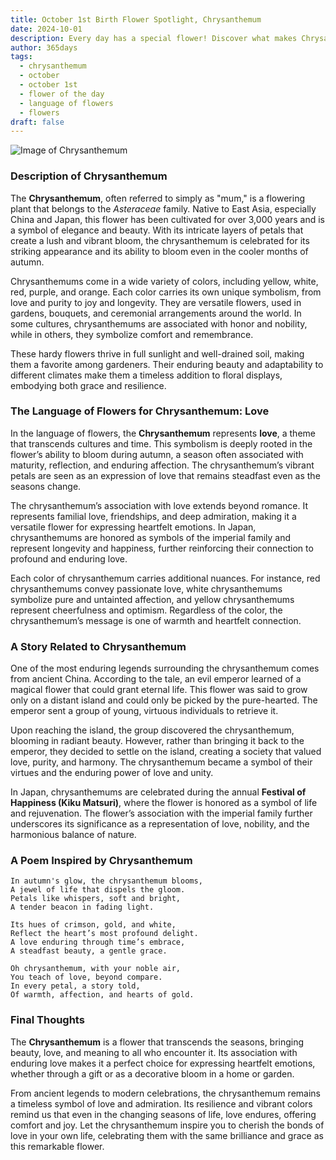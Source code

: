 ```yaml
---
title: October 1st Birth Flower Spotlight, Chrysanthemum
date: 2024-10-01
description: Every day has a special flower! Discover what makes Chrysanthemum unique as today’s birth flower and its symbolic meaning.
author: 365days
tags:
  - chrysanthemum
  - october
  - october 1st
  - flower of the day
  - language of flowers
  - flowers
draft: false
---
```


![Image of Chrysanthemum](https://cdn.pixabay.com/photo/2019/10/06/13/30/chrysanthemums-4530240_640.jpg#center)


### Description of Chrysanthemum

The **Chrysanthemum**, often referred to simply as "mum," is a flowering plant that belongs to the _Asteraceae_ family. Native to East Asia, especially China and Japan, this flower has been cultivated for over 3,000 years and is a symbol of elegance and beauty. With its intricate layers of petals that create a lush and vibrant bloom, the chrysanthemum is celebrated for its striking appearance and its ability to bloom even in the cooler months of autumn.

Chrysanthemums come in a wide variety of colors, including yellow, white, red, purple, and orange. Each color carries its own unique symbolism, from love and purity to joy and longevity. They are versatile flowers, used in gardens, bouquets, and ceremonial arrangements around the world. In some cultures, chrysanthemums are associated with honor and nobility, while in others, they symbolize comfort and remembrance.

These hardy flowers thrive in full sunlight and well-drained soil, making them a favorite among gardeners. Their enduring beauty and adaptability to different climates make them a timeless addition to floral displays, embodying both grace and resilience.

### The Language of Flowers for Chrysanthemum: Love

In the language of flowers, the **Chrysanthemum** represents **love**, a theme that transcends cultures and time. This symbolism is deeply rooted in the flower’s ability to bloom during autumn, a season often associated with maturity, reflection, and enduring affection. The chrysanthemum’s vibrant petals are seen as an expression of love that remains steadfast even as the seasons change.

The chrysanthemum’s association with love extends beyond romance. It represents familial love, friendships, and deep admiration, making it a versatile flower for expressing heartfelt emotions. In Japan, chrysanthemums are honored as symbols of the imperial family and represent longevity and happiness, further reinforcing their connection to profound and enduring love.

Each color of chrysanthemum carries additional nuances. For instance, red chrysanthemums convey passionate love, white chrysanthemums symbolize pure and untainted affection, and yellow chrysanthemums represent cheerfulness and optimism. Regardless of the color, the chrysanthemum’s message is one of warmth and heartfelt connection.

### A Story Related to Chrysanthemum

One of the most enduring legends surrounding the chrysanthemum comes from ancient China. According to the tale, an evil emperor learned of a magical flower that could grant eternal life. This flower was said to grow only on a distant island and could only be picked by the pure-hearted. The emperor sent a group of young, virtuous individuals to retrieve it.

Upon reaching the island, the group discovered the chrysanthemum, blooming in radiant beauty. However, rather than bringing it back to the emperor, they decided to settle on the island, creating a society that valued love, purity, and harmony. The chrysanthemum became a symbol of their virtues and the enduring power of love and unity.

In Japan, chrysanthemums are celebrated during the annual **Festival of Happiness (Kiku Matsuri)**, where the flower is honored as a symbol of life and rejuvenation. The flower’s association with the imperial family further underscores its significance as a representation of love, nobility, and the harmonious balance of nature.

### A Poem Inspired by Chrysanthemum

```
In autumn's glow, the chrysanthemum blooms,  
A jewel of life that dispels the gloom.  
Petals like whispers, soft and bright,  
A tender beacon in fading light.  

Its hues of crimson, gold, and white,  
Reflect the heart’s most profound delight.  
A love enduring through time’s embrace,  
A steadfast beauty, a gentle grace.  

Oh chrysanthemum, with your noble air,  
You teach of love, beyond compare.  
In every petal, a story told,  
Of warmth, affection, and hearts of gold.  
```

### Final Thoughts

The **Chrysanthemum** is a flower that transcends the seasons, bringing beauty, love, and meaning to all who encounter it. Its association with enduring love makes it a perfect choice for expressing heartfelt emotions, whether through a gift or as a decorative bloom in a home or garden.

From ancient legends to modern celebrations, the chrysanthemum remains a timeless symbol of love and admiration. Its resilience and vibrant colors remind us that even in the changing seasons of life, love endures, offering comfort and joy. Let the chrysanthemum inspire you to cherish the bonds of love in your own life, celebrating them with the same brilliance and grace as this remarkable flower.
